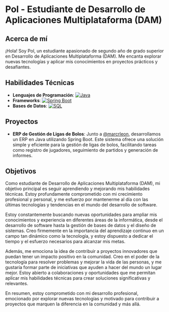 # Pol - Estudiante de Desarrollo de Aplicaciones Multiplataforma (DAM)

## Acerca de mí
¡Hola! Soy Pol, un estudiante apasionado de segundo año de grado superior en Desarrollo de Aplicaciones Multiplataforma (DAM). Me encanta explorar nuevas tecnologías y aplicar mis conocimientos en proyectos prácticos y desafiantes.

## Habilidades Técnicas
- **Lenguajes de Programación**: [![Java](https://img.shields.io/badge/Java-ED8B00?style=for-the-badge&logo=java&logoColor=white)](#) 
- **Frameworks**: [![Spring Boot](https://img.shields.io/badge/Spring_Boot-6DB33F?style=for-the-badge&logo=spring&logoColor=white)](#)
- **Bases de Datos**: [![SQL](https://img.shields.io/badge/SQL-4479A1?style=for-the-badge&logo=postgresql&logoColor=white)](#)


## Proyectos
- **ERP de Gestión de Ligas de Bolos**: Junto a [@marcrleon](https://github.com/marcrleon), desarrollamos un ERP en Java utilizando Spring Boot. Este sistema ofrece una solución simple y eficiente para la gestión de ligas de bolos, facilitando tareas como registro de jugadores, seguimiento de partidos y generación de informes.

## Objetivos
Como estudiante de Desarrollo de Aplicaciones Multiplataforma (DAM), mi objetivo principal es seguir aprendiendo y mejorando mis habilidades técnicas. Estoy profundamente comprometido con mi crecimiento profesional y personal, y me esfuerzo por mantenerme al día con las últimas tecnologías y tendencias en el mundo del desarrollo de software.

Estoy constantemente buscando nuevas oportunidades para ampliar mis conocimientos y experiencia en diferentes áreas de la informática, desde el desarrollo de software hasta la gestión de bases de datos y el diseño de sistemas. Creo firmemente en la importancia del aprendizaje continuo en un campo tan dinámico como la tecnología, y estoy dispuesto a dedicar el tiempo y el esfuerzo necesarios para alcanzar mis metas.

Además, me emociona la idea de contribuir a proyectos innovadores que puedan tener un impacto positivo en la comunidad. Creo en el poder de la tecnología para resolver problemas y mejorar la vida de las personas, y me gustaría formar parte de iniciativas que ayuden a hacer del mundo un lugar mejor. Estoy abierto a colaboraciones y oportunidades que me permitan aplicar mis habilidades técnicas para crear soluciones significativas y relevantes.

En resumen, estoy comprometido con mi desarrollo profesional, emocionado por explorar nuevas tecnologías y motivado para contribuir a proyectos que marquen la diferencia en la comunidad y más allá.
